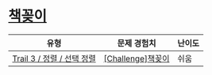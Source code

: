 # [책꽂이](https://www.codetree.ai/trails/complete/curated-cards/challenge-bookshelf)

|유형|문제 경험치|난이도|
|---|---|---|
|[Trail 3 / 정렬 / 선택 정렬](https://www.codetree.ai/trail-info/novice-high/)|[[Challenge]책꽂이](https://www.codetree.ai/trails/complete/curated-cards/challenge-bookshelf/)|쉬움|

